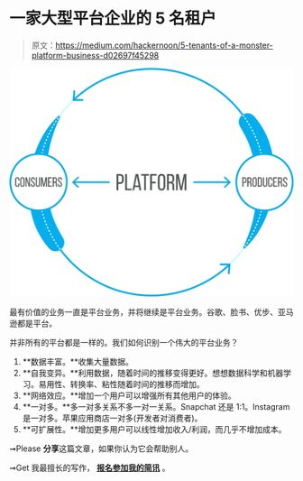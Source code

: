 # 一家大型平台企业的 5 名租户

> 原文：<https://medium.com/hackernoon/5-tenants-of-a-monster-platform-business-d02697f45298>

![](img/cdf5168da72d36c0897133cff3314587.png)

最有价值的业务一直是平台业务，并将继续是平台业务。谷歌、脸书、优步、亚马逊都是平台。

并非所有的平台都是一样的。我们如何识别一个伟大的平台业务？

1.  **数据丰富。**收集大量数据。
2.  **自我变异。**利用数据，随着时间的推移变得更好。想想数据科学和机器学习。易用性、转换率、粘性随着时间的推移而增加。
3.  **网络效应。**增加一个用户可以增强所有其他用户的体验。
4.  **一对多。**多一对多关系不多一对一关系。Snapchat 还是 1:1。Instagram 是一对多。苹果应用商店一对多(开发者对消费者)。
5.  **可扩展性。**增加更多用户可以线性增加收入/利润，而几乎不增加成本。

➞Please **分享**这篇文章，如果你认为它会帮助别人。

➞Get 我最擅长的写作， [**报名参加我的简讯**](https://docs.google.com/forms/d/e/1FAIpQLSeX8Hu86LMIIBiya-9jijTXgKVNLUOHUue_hOAO3uPIxt0NfA/viewform?usp=sf_link) 。
